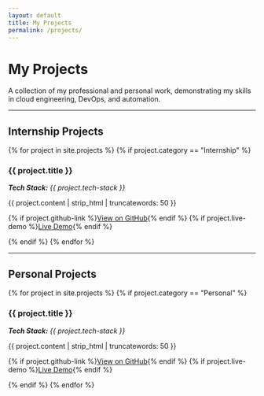 ```yaml
---
layout: default
title: My Projects
permalink: /projects/
---
```


# My Projects

A collection of my professional and personal work, demonstrating my skills in cloud engineering, DevOps, and automation.

---

## Internship Projects

<div class="project-list">
{% for project in site.projects %}
  {% if project.category == "Internship" %}
    <div class="project-item">
      <h3>{{ project.title }}</h3>
      <p><em><strong>Tech Stack:</strong> {{ project.tech-stack }}</em></p>
      {{ project.content | strip_html | truncatewords: 50 }}
      <p class="project-links">
        {% if project.github-link %}<a href="{{ project.github-link }}" target="_blank" rel="noopener noreferrer">View on GitHub</a>{% endif %}
        {% if project.live-demo %}<a href="{{ project.live-demo }}" target="_blank" rel="noopener noreferrer">Live Demo</a>{% endif %}
      </p>
    </div>
  {% endif %}
{% endfor %}
</div>

---

## Personal Projects

<div class="project-list">
{% for project in site.projects %}
  {% if project.category == "Personal" %}
    <div class="project-item">
      <h3>{{ project.title }}</h3>
      <p><em><strong>Tech Stack:</strong> {{ project.tech-stack }}</em></p>
      {{ project.content | strip_html | truncatewords: 50 }}
      <p class="project-links">
        {% if project.github-link %}<a href="{{ project.github-link }}" target="_blank" rel="noopener noreferrer">View on GitHub</a>{% endif %}
        {% if project.live-demo %}<a href="{{ project.live-demo }}" target="_blank" rel="noopener noreferrer">Live Demo</a>{% endif %}
      </p>
    </div>
  {% endif %}
{% endfor %}
</div>
